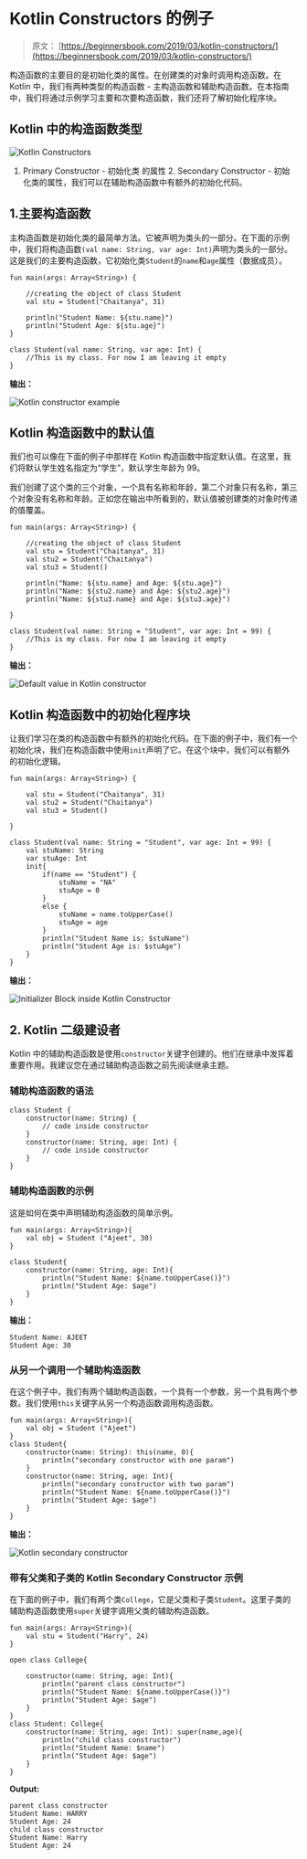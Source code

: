 # Kotlin Constructors 的例子

> 原文： [https://beginnersbook.com/2019/03/kotlin-constructors/](https://beginnersbook.com/2019/03/kotlin-constructors/)

构造函数的主要目的是初始化类的属性。在创建类的对象时调用构造函数。在 Kotlin 中，我们有两种类型的构造函数 - 主构造函数和辅助构造函数。在本指南中，我们将通过示例学习主要和次要构造函数，我们还将了解初始化程序块。

## Kotlin 中的构造函数类型

![Kotlin Constructors](img/530a311d301c512f49fc776afa0bc47a.jpg)
1.  Primary Constructor - 初始化类
的属性 2\. Secondary Constructor - 初始化类的属性，我们可以在辅助构造函数中有额外的初始化代码。

## 1.主要构造函数

主构造函数是初始化类的最简单方法。它被声明为类头的一部分。在下面的示例中，我们将构造函数`(val name: String, var age: Int)`声明为类头的一部分。这是我们的主要构造函数，它初始化类`Student`的`name`和`age`属性（数据成员）。

```
fun main(args: Array<String>) {

    //creating the object of class Student
    val stu = Student("Chaitanya", 31)

    println("Student Name: ${stu.name}")
    println("Student Age: ${stu.age}")
}

class Student(val name: String, var age: Int) {
    //This is my class. For now I am leaving it empty
}
```

**输出：**

![Kotlin constructor example](img/affcbd7ce943fba6c0038b48dae3c3cc.jpg)

## Kotlin 构造函数中的默认值

我们也可以像在下面的例子中那样在 Kotlin 构造函数中指定默认值。在这里，我们将默认学生姓名指定为“学生”，默认学生年龄为 99。

我们创建了这个类的三个对象，一个具有名称和年龄，第二个对象只有名称，第三个对象没有名称和年龄。正如您在输出中所看到的，默认值被创建类的对象时传递的值覆盖。

```
fun main(args: Array<String>) {

    //creating the object of class Student
    val stu = Student("Chaitanya", 31)
    val stu2 = Student("Chaitanya")
    val stu3 = Student()

    println("Name: ${stu.name} and Age: ${stu.age}")
    println("Name: ${stu2.name} and Age: ${stu2.age}")
    println("Name: ${stu3.name} and Age: ${stu3.age}")

}

class Student(val name: String = "Student", var age: Int = 99) {
    //This is my class. For now I am leaving it empty
}
```

**输出：**

![Default value in Kotlin constructor](img/23ba9a79b2722561cd7ecf9c90982327.jpg)

## Kotlin 构造函数中的初始化程序块

让我们学习在类的构造函数中有额外的初始化代码。在下面的例子中，我们有一个初始化块，我们在构造函数中使用`init`声明了它。在这个块中，我们可以有额外的初始化逻辑。

```
fun main(args: Array<String>) {

    val stu = Student("Chaitanya", 31)
    val stu2 = Student("Chaitanya")
    val stu3 = Student()

}

class Student(val name: String = "Student", var age: Int = 99) {
    val stuName: String
    var stuAge: Int
    init{
        if(name == "Student") {
            stuName = "NA"
            stuAge = 0
        }
        else {
            stuName = name.toUpperCase()
            stuAge = age
        }
        println("Student Name is: $stuName")
        println("Student Age is: $stuAge")
    }
}
```

**输出：**

![Initializer Block inside Kotlin Constructor](img/4033180c3c1ead6ccb6fb7e481662515.jpg)

## 2\. Kotlin 二级建设者

Kotlin 中的辅助构造函数是使用`constructor`关键字创建的。他们在继承中发挥着重要作用。我建议您在通过辅助构造函数之前先阅读继承主题。

### 辅助构造函数的语法

```
class Student {
    constructor(name: String) {
        // code inside constructor
    }
    constructor(name: String, age: Int) {
        // code inside constructor
    }
}
```

### 辅助构造函数的示例

这是如何在类中声明辅助构造函数的简单示例。

```
fun main(args: Array<String>){
    val obj = Student ("Ajeet", 30)
}

class Student{
    constructor(name: String, age: Int){
        println("Student Name: ${name.toUpperCase()}")
        println("Student Age: $age")
    }
}
```

**输出：**

```
Student Name: AJEET
Student Age: 30
```

### 从另一个调用一个辅助构造函数

在这个例子中，我们有两个辅助构造函数，一个具有一个参数，另一个具有两个参数。我们使用`this`关键字从另一个构造函数调用构造函数。

```
fun main(args: Array<String>){
    val obj = Student ("Ajeet")
}
class Student{
    constructor(name: String): this(name, 0){
        println("secondary constructor with one param")
    }
    constructor(name: String, age: Int){
        println("secondary constructor with two param")
        println("Student Name: ${name.toUpperCase()}")
        println("Student Age: $age")
    }
}
```

**输出：**

![Kotlin secondary constructor](img/8bb858ae07517315d3b6e1f38e398c4c.jpg)

### 带有父类和子类的 Kotlin Secondary Constructor 示例

在下面的例子中，我们有两个类`College`，它是父类和子类`Student`。这里子类的辅助构造函数使用`super`关键字调用父类的辅助构造函数。

```
fun main(args: Array<String>){
    val stu = Student("Harry", 24)
}

open class College{

    constructor(name: String, age: Int){
        println("parent class constructor")
        println("Student Name: ${name.toUpperCase()}")
        println("Student Age: $age")
    }
}
class Student: College{
    constructor(name: String, age: Int): super(name,age){
        println("child class constructor")
        println("Student Name: $name")
        println("Student Age: $age")
    }
}
```

**Output:**

```
parent class constructor
Student Name: HARRY
Student Age: 24
child class constructor
Student Name: Harry
Student Age: 24
```